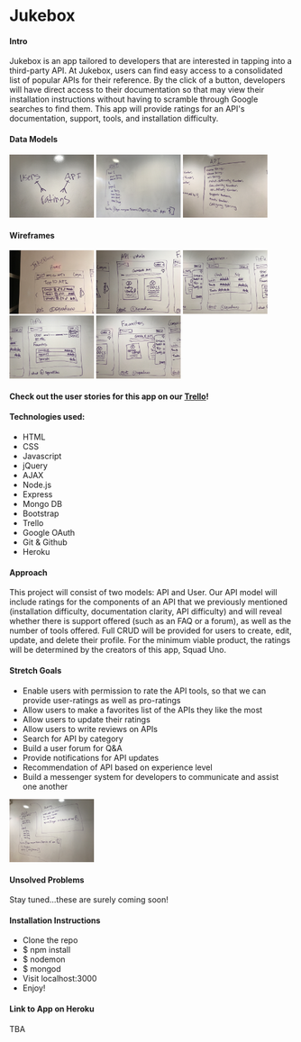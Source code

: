 # Jukebox

#### Intro
Jukebox is an app tailored to developers that are interested in tapping into a third-party API. At Jukebox, users can find easy access to a consolidated list of popular APIs for their reference. By the click of a button, developers will have direct access to their documentation so that may view their installation instructions without having to scramble through Google searches to find them. This app will provide ratings for an API's documentation, support, tools, and installation difficulty. 

#### Data Models
<img src="./project assets/Photo Mar 16, 7 45 12 PM.jpg" style="width: 150px;">
<img src="./project assets/Photo Mar 16, 6 28 00 PM.jpg" style="width: 150px;">
<img src="./project assets/Photo Mar 16, 7 44 57 PM.jpg" style="width: 150px;">



#### Wireframes
<img src="./project assets/Image uploaded from iOS.jpg" style="width: 150px;">
<img src="./project assets/Image uploaded from iOS (1).jpg" style="width: 150px;">
<img src="./project assets/Image uploaded from iOS (2).jpg" style="width: 150px;">
<img src="./project assets/Image uploaded from iOS (3).jpg" style="width: 150px;">
<img src="./project assets/Image uploaded from iOS (4).jpg" style="width: 150px;">

#### Check out the user stories for this app on our [Trello](https://trello.com/b/LXTSH04c/wdi-sm-43-project-3)!
#### Technologies used:
+ HTML
+ CSS
+ Javascript
+ jQuery
+ AJAX
+ Node.js
+ Express
+ Mongo DB
+ Bootstrap
+ Trello
+ Google OAuth
+ Git & Github
+ Heroku

#### Approach 
This project will consist of two models: API and User. Our API model will include ratings for the components of an API that we previously mentioned (installation difficulty, documentation clarity, API difficulty) and will reveal whether there is support offered (such as an FAQ or a forum), as well as the number of tools offered. Full CRUD will be provided for users to create, edit, update, and delete their profile. For the minimum viable product, the ratings will be determined by the creators of this app, Squad Uno.

#### Stretch Goals
- Enable users with permission to rate the API tools, so that we can provide user-ratings as well as pro-ratings
- Allow users to make a favorites list of the APIs they like the most 
- Allow users to update their ratings
- Allow users to write reviews on APIs
- Search for API by category
- Build a user forum for Q&A
- Provide notifications for API updates
- Recommendation of API based on experience level
- Build a messenger system for developers to communicate and assist one another

<img src="./project assets/Photo Mar 16, 7 50 04 PM.jpg" style="width: 150px;">

#### Unsolved Problems
Stay tuned...these are surely coming soon!

#### Installation Instructions
- Clone the repo
- $ npm install
- $ nodemon
- $ mongod
- Visit localhost:3000
- Enjoy!

#### Link to App on Heroku
TBA
